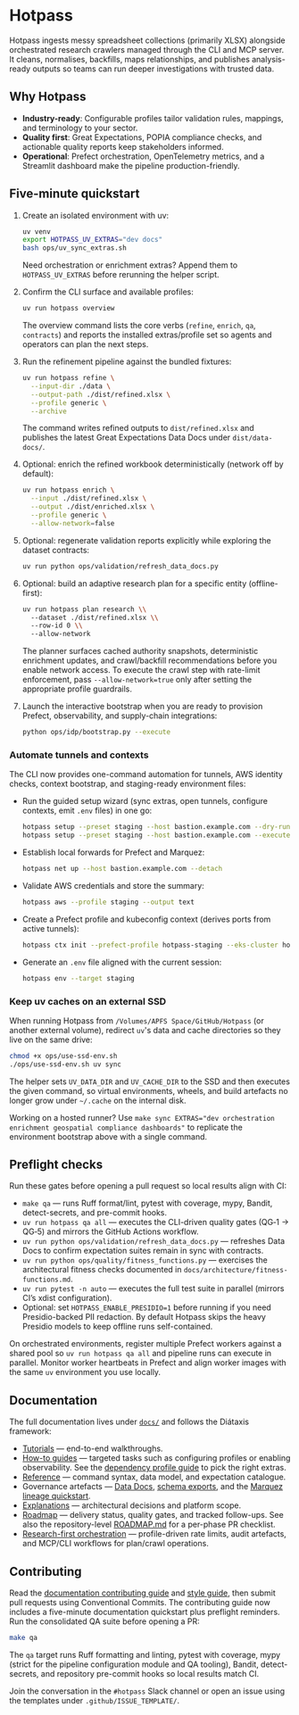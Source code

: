 # Hotpass

Hotpass ingests messy spreadsheet collections (primarily XLSX) alongside orchestrated research crawlers managed through the CLI and MCP server. It cleans, normalises, backfills, maps relationships, and publishes analysis-ready outputs so teams can run deeper investigations with trusted data.

## Why Hotpass

- **Industry-ready**: Configurable profiles tailor validation rules, mappings, and terminology to your sector.
- **Quality first**: Great Expectations, POPIA compliance checks, and actionable quality reports keep stakeholders informed.
- **Operational**: Prefect orchestration, OpenTelemetry metrics, and a Streamlit dashboard make the pipeline production-friendly.

## Five-minute quickstart

1. Create an isolated environment with uv:

   ```bash
   uv venv
   export HOTPASS_UV_EXTRAS="dev docs"
   bash ops/uv_sync_extras.sh
   ```

    Need orchestration or enrichment extras? Append them to
    `HOTPASS_UV_EXTRAS` before rerunning the helper script.

2. Confirm the CLI surface and available profiles:

   ```bash
   uv run hotpass overview
   ```

   The overview command lists the core verbs (`refine`, `enrich`, `qa`, `contracts`) and reports the
   installed extras/profile set so agents and operators can plan the next steps.

3. Run the refinement pipeline against the bundled fixtures:

   ```bash
   uv run hotpass refine \
     --input-dir ./data \
     --output-path ./dist/refined.xlsx \
     --profile generic \
     --archive
   ```

   The command writes refined outputs to `dist/refined.xlsx` and publishes the
   latest Great Expectations Data Docs under `dist/data-docs/`.

4. Optional: enrich the refined workbook deterministically (network off by default):

   ```bash
   uv run hotpass enrich \
     --input ./dist/refined.xlsx \
     --output ./dist/enriched.xlsx \
     --profile generic \
     --allow-network=false
   ```

5. Optional: regenerate validation reports explicitly while exploring the
   dataset contracts:

   ```bash
   uv run python ops/validation/refresh_data_docs.py
   ```

6. Optional: build an adaptive research plan for a specific entity (offline-first):

   ```bash
   uv run hotpass plan research \\
     --dataset ./dist/refined.xlsx \\
     --row-id 0 \\
     --allow-network
   ```

   The planner surfaces cached authority snapshots, deterministic enrichment updates, and
   crawl/backfill recommendations before you enable network access. To execute the
   crawl step with rate-limit enforcement, pass `--allow-network=true` only after
   setting the appropriate profile guardrails.

7. Launch the interactive bootstrap when you are ready to provision Prefect,
   observability, and supply-chain integrations:

   ```bash
   python ops/idp/bootstrap.py --execute
   ```

### Automate tunnels and contexts

The CLI now provides one-command automation for tunnels, AWS identity checks, context bootstrap, and staging-ready environment files:

- Run the guided setup wizard (sync extras, open tunnels, configure contexts, emit `.env` files) in one go:

  ```bash
  hotpass setup --preset staging --host bastion.example.com --dry-run   # review plan
  hotpass setup --preset staging --host bastion.example.com --execute   # run plan
  ```

- Establish local forwards for Prefect and Marquez:

  ```bash
  hotpass net up --host bastion.example.com --detach
  ```

- Validate AWS credentials and store the summary:

  ```bash
  hotpass aws --profile staging --output text
  ```

- Create a Prefect profile and kubeconfig context (derives ports from active tunnels):

  ```bash
  hotpass ctx init --prefect-profile hotpass-staging --eks-cluster hotpass-staging
  ```

- Generate an `.env` file aligned with the current session:

  ```bash
  hotpass env --target staging
  ```

### Keep uv caches on an external SSD

When running Hotpass from `/Volumes/APFS Space/GitHub/Hotpass` (or another external
volume), redirect `uv`'s data and cache directories so they live on the same drive:

```bash
chmod +x ops/use-ssd-env.sh
./ops/use-ssd-env.sh uv sync
```

The helper sets `UV_DATA_DIR` and `UV_CACHE_DIR` to the SSD and then executes the
given command, so virtual environments, wheels, and build artefacts no longer grow
under `~/.cache` on the internal disk.

Working on a hosted runner? Use `make sync EXTRAS="dev orchestration enrichment geospatial compliance dashboards"`
to replicate the environment bootstrap above with a single command.

## Preflight checks

Run these gates before opening a pull request so local results align with CI:

- `make qa` — runs Ruff format/lint, pytest with coverage, mypy, Bandit,
  detect-secrets, and pre-commit hooks.
- `uv run hotpass qa all` — executes the CLI-driven quality gates (QG‑1 → QG‑5)
  and mirrors the GitHub Actions workflow.
- `uv run python ops/validation/refresh_data_docs.py` — refreshes Data Docs
  to confirm expectation suites remain in sync with contracts.
- `uv run python ops/quality/fitness_functions.py` — exercises the
  architectural fitness checks documented in `docs/architecture/fitness-functions.md`.
- `uv run pytest -n auto` — executes the full test suite in parallel (mirrors CI’s xdist configuration).
- Optional: set `HOTPASS_ENABLE_PRESIDIO=1` before running if you need Presidio-backed
  PII redaction. By default Hotpass skips the heavy Presidio models to keep offline
  runs self-contained.

On orchestrated environments, register multiple Prefect workers against a shared pool so
`uv run hotpass qa all` and pipeline runs can execute in parallel. Monitor worker heartbeats
in Prefect and align worker images with the same `uv` environment you use locally.

## Documentation

The full documentation lives under [`docs/`](docs/index.md) and follows the Diátaxis framework:

- [Tutorials](docs/tutorials/quickstart.md) — end-to-end walkthroughs.
- [How-to guides](docs/how-to-guides/configure-pipeline.md) — targeted tasks such as configuring profiles or enabling observability. See the [dependency profile guide](docs/how-to-guides/dependency-profiles.md) to pick the right extras.
- [Reference](docs/reference/cli.md) — command syntax, data model, and expectation catalogue.
- Governance artefacts — [Data Docs](docs/reference/data-docs.md),
  [schema exports](docs/reference/schema-exports.md), and the
  [Marquez lineage quickstart](docs/observability/marquez.md).
- [Explanations](docs/explanations/architecture.md) — architectural decisions and platform scope.
- [Roadmap](docs/roadmap.md) — delivery status, quality gates, and tracked follow-ups. See also the
  repository-level [ROADMAP.md](ROADMAP.md) for a per-phase PR checklist.
- [Research-first orchestration](docs/reference/profiles.md#provider-guardrails) — profile-driven rate limits, audit artefacts, and MCP/CLI workflows for plan/crawl operations.

## Contributing

Read the [documentation contributing guide](docs/CONTRIBUTING.md) and [style guide](docs/style.md), then submit pull requests using Conventional Commits. The contributing guide now includes a five-minute documentation quickstart plus preflight reminders. Run the consolidated QA suite before opening a PR:

```bash
make qa
```

The `qa` target runs Ruff formatting and linting, pytest with coverage, mypy (strict for the pipeline configuration module and QA tooling), Bandit, detect-secrets, and repository pre-commit hooks so local results match CI.

Join the conversation in the `#hotpass` Slack channel or open an issue using the templates under `.github/ISSUE_TEMPLATE/`.
